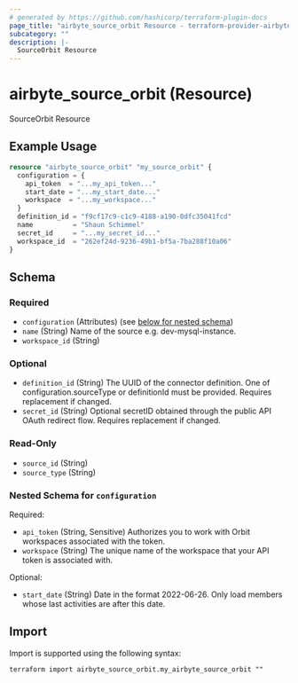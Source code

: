 ```yaml
---
# generated by https://github.com/hashicorp/terraform-plugin-docs
page_title: "airbyte_source_orbit Resource - terraform-provider-airbyte"
subcategory: ""
description: |-
  SourceOrbit Resource
---
```


# airbyte_source_orbit (Resource)

SourceOrbit Resource

## Example Usage

```terraform
resource "airbyte_source_orbit" "my_source_orbit" {
  configuration = {
    api_token  = "...my_api_token..."
    start_date = "...my_start_date..."
    workspace  = "...my_workspace..."
  }
  definition_id = "f9cf17c9-c1c9-4188-a190-0dfc35041fcd"
  name          = "Shaun Schimmel"
  secret_id     = "...my_secret_id..."
  workspace_id  = "262ef24d-9236-49b1-bf5a-7ba288f10a06"
}
```

<!-- schema generated by tfplugindocs -->
## Schema

### Required

- `configuration` (Attributes) (see [below for nested schema](#nestedatt--configuration))
- `name` (String) Name of the source e.g. dev-mysql-instance.
- `workspace_id` (String)

### Optional

- `definition_id` (String) The UUID of the connector definition. One of configuration.sourceType or definitionId must be provided. Requires replacement if changed.
- `secret_id` (String) Optional secretID obtained through the public API OAuth redirect flow. Requires replacement if changed.

### Read-Only

- `source_id` (String)
- `source_type` (String)

<a id="nestedatt--configuration"></a>
### Nested Schema for `configuration`

Required:

- `api_token` (String, Sensitive) Authorizes you to work with Orbit workspaces associated with the token.
- `workspace` (String) The unique name of the workspace that your API token is associated with.

Optional:

- `start_date` (String) Date in the format 2022-06-26. Only load members whose last activities are after this date.

## Import

Import is supported using the following syntax:

```shell
terraform import airbyte_source_orbit.my_airbyte_source_orbit ""
```
